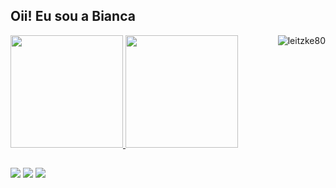 ## Oii! Eu sou a Bianca

<div>
  <a href="https://github.com/leitzke80">
  <img height="180em" src="https://github-readme-stats.vercel.app/api?username=leitzke80&show_icons=true&theme=dracula&include_all_commits=true&count_private=true"/>
  <img height="180em" src="https://github-readme-stats.vercel.app/api/top-langs/?username=leitzke80&layout=compact&langs_count=7&theme=dracula"/>
  <img align="right" alt="leitzke80" src="https://photos.app.goo.gl/MGaqgvPsLyzFAi8RA.gif">
</div>
  
  ##
  
  <div>
  <a href="https://instagram.com/leitzke_bianca" target="_blank"><img src="https://img.shields.io/badge/-Instagram-%23E4405F?style=for-the-badge&logo=instagram&logoColor=white" target="_blank"></a>
  <a href = "mailto:leitzkebianca80@gmail.com"><img src="https://img.shields.io/badge/-Gmail-%23333?style=for-the-badge&logo=gmail&logoColor=white" target="_blank"></a>
  <a href="https://www.linkedin.com/in/bianca-leitzke-911155189" target="_blank"><img src="https://img.shields.io/badge/-LinkedIn-%230077B5?style=for-the-badge&logo=linkedin&logoColor=white" target="_blank"></a> 
  </div>
